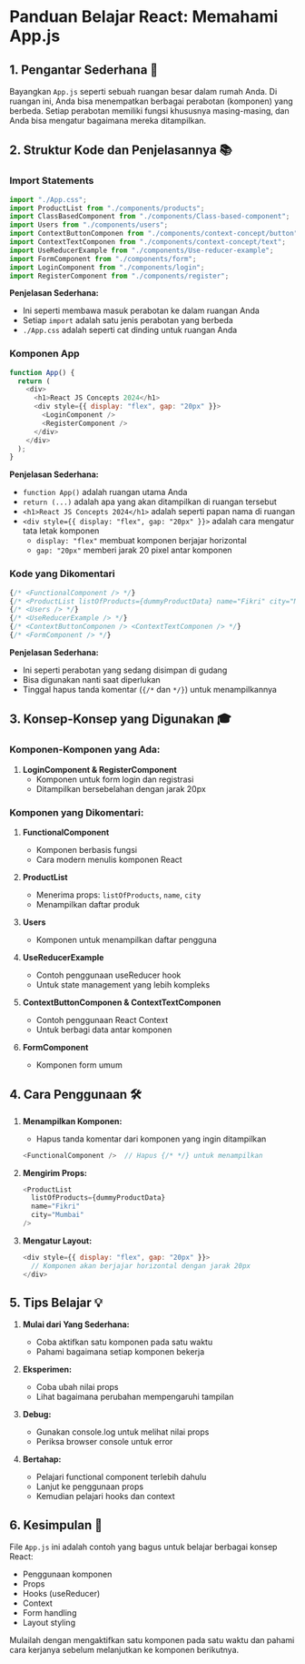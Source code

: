 # Panduan Belajar React: Memahami App.js

## 1. Pengantar Sederhana 🌟

Bayangkan `App.js` seperti sebuah ruangan besar dalam rumah Anda. Di ruangan ini, Anda bisa menempatkan berbagai perabotan (komponen) yang berbeda. Setiap perabotan memiliki fungsi khususnya masing-masing, dan Anda bisa mengatur bagaimana mereka ditampilkan.

## 2. Struktur Kode dan Penjelasannya 📚

### Import Statements
```javascript
import "./App.css";
import ProductList from "./components/products";
import ClassBasedComponent from "./components/Class-based-component";
import Users from "./components/users";
import ContextButtonComponen from "./components/context-concept/button";
import ContextTextComponen from "./components/context-concept/text";
import UseReducerExample from "./components/Use-reducer-example";
import FormComponent from "./components/form";
import LoginComponent from "./components/login";
import RegisterComponent from "./components/register";
```
**Penjelasan Sederhana:**
- Ini seperti membawa masuk perabotan ke dalam ruangan Anda
- Setiap `import` adalah satu jenis perabotan yang berbeda
- `./App.css` adalah seperti cat dinding untuk ruangan Anda

### Komponen App
```javascript
function App() {
  return (
    <div>
      <h1>React JS Concepts 2024</h1>
      <div style={{ display: "flex", gap: "20px" }}>
        <LoginComponent />
        <RegisterComponent />
      </div>
    </div>
  );
}
```
**Penjelasan Sederhana:**
- `function App()` adalah ruangan utama Anda
- `return (...)` adalah apa yang akan ditampilkan di ruangan tersebut
- `<h1>React JS Concepts 2024</h1>` adalah seperti papan nama di ruangan
- `<div style={{ display: "flex", gap: "20px" }}>` adalah cara mengatur tata letak komponen
  - `display: "flex"` membuat komponen berjajar horizontal
  - `gap: "20px"` memberi jarak 20 pixel antar komponen

### Kode yang Dikomentari
```javascript
{/* <FunctionalComponent /> */}
{/* <ProductList listOfProducts={dummyProductData} name="Fikri" city="Mumbai" /> */}
{/* <Users /> */}
{/* <UseReducerExample /> */}
{/* <ContextButtonComponen /> <ContextTextComponen /> */}
{/* <FormComponent /> */}
```
**Penjelasan Sederhana:**
- Ini seperti perabotan yang sedang disimpan di gudang
- Bisa digunakan nanti saat diperlukan
- Tinggal hapus tanda komentar (`{/*` dan `*/}`) untuk menampilkannya

## 3. Konsep-Konsep yang Digunakan 🎓

### Komponen-Komponen yang Ada:
1. **LoginComponent & RegisterComponent**
   - Komponen untuk form login dan registrasi
   - Ditampilkan bersebelahan dengan jarak 20px

### Komponen yang Dikomentari:
1. **FunctionalComponent**
   - Komponen berbasis fungsi
   - Cara modern menulis komponen React

2. **ProductList**
   - Menerima props: `listOfProducts`, `name`, `city`
   - Menampilkan daftar produk

3. **Users**
   - Komponen untuk menampilkan daftar pengguna

4. **UseReducerExample**
   - Contoh penggunaan useReducer hook
   - Untuk state management yang lebih kompleks

5. **ContextButtonComponen & ContextTextComponen**
   - Contoh penggunaan React Context
   - Untuk berbagi data antar komponen

6. **FormComponent**
   - Komponen form umum

## 4. Cara Penggunaan 🛠️

1. **Menampilkan Komponen:**
   - Hapus tanda komentar dari komponen yang ingin ditampilkan
   ```javascript
   <FunctionalComponent />  // Hapus {/* */} untuk menampilkan
   ```

2. **Mengirim Props:**
   ```javascript
   <ProductList 
     listOfProducts={dummyProductData} 
     name="Fikri" 
     city="Mumbai" 
   />
   ```

3. **Mengatur Layout:**
   ```javascript
   <div style={{ display: "flex", gap: "20px" }}>
     // Komponen akan berjajar horizontal dengan jarak 20px
   </div>
   ```

## 5. Tips Belajar 💡

1. **Mulai dari Yang Sederhana:**
   - Coba aktifkan satu komponen pada satu waktu
   - Pahami bagaimana setiap komponen bekerja

2. **Eksperimen:**
   - Coba ubah nilai props
   - Lihat bagaimana perubahan mempengaruhi tampilan

3. **Debug:**
   - Gunakan console.log untuk melihat nilai props
   - Periksa browser console untuk error

4. **Bertahap:**
   - Pelajari functional component terlebih dahulu
   - Lanjut ke penggunaan props
   - Kemudian pelajari hooks dan context

## 6. Kesimpulan 🎯

File `App.js` ini adalah contoh yang bagus untuk belajar berbagai konsep React:
- Penggunaan komponen
- Props
- Hooks (useReducer)
- Context
- Form handling
- Layout styling

Mulailah dengan mengaktifkan satu komponen pada satu waktu dan pahami cara kerjanya sebelum melanjutkan ke komponen berikutnya.